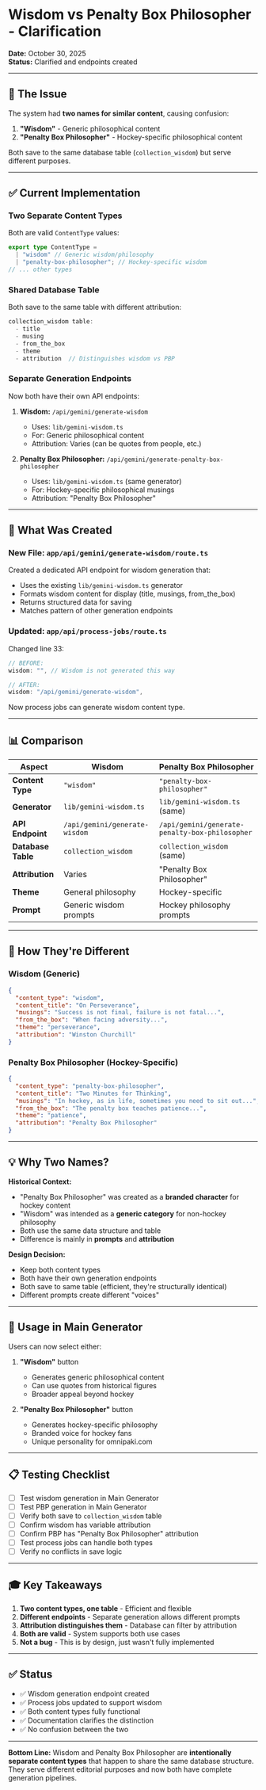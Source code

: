 # Wisdom vs Penalty Box Philosopher - Clarification

**Date:** October 30, 2025  
**Status:** Clarified and endpoints created

---

## 🎯 The Issue

The system had **two names for similar content**, causing confusion:

1. **"Wisdom"** - Generic philosophical content
2. **"Penalty Box Philosopher"** - Hockey-specific philosophical content

Both save to the same database table (`collection_wisdom`) but serve different purposes.

---

## ✅ Current Implementation

### **Two Separate Content Types**

Both are valid `ContentType` values:

```typescript
export type ContentType =
  | "wisdom" // Generic wisdom/philosophy
  | "penalty-box-philosopher"; // Hockey-specific wisdom
// ... other types
```

### **Shared Database Table**

Both save to the same table with different attribution:

```typescript
collection_wisdom table:
  - title
  - musing
  - from_the_box
  - theme
  - attribution  // Distinguishes wisdom vs PBP
```

### **Separate Generation Endpoints**

Now both have their own API endpoints:

1. **Wisdom:** `/api/gemini/generate-wisdom`
   - Uses: `lib/gemini-wisdom.ts`
   - For: Generic philosophical content
   - Attribution: Varies (can be quotes from people, etc.)

2. **Penalty Box Philosopher:** `/api/gemini/generate-penalty-box-philosopher`
   - Uses: `lib/gemini-wisdom.ts` (same generator)
   - For: Hockey-specific philosophical musings
   - Attribution: "Penalty Box Philosopher"

---

## 🔧 What Was Created

### **New File:** `app/api/gemini/generate-wisdom/route.ts`

Created a dedicated API endpoint for wisdom generation that:

- Uses the existing `lib/gemini-wisdom.ts` generator
- Formats wisdom content for display (title, musings, from_the_box)
- Returns structured data for saving
- Matches pattern of other generation endpoints

### **Updated:** `app/api/process-jobs/route.ts`

Changed line 33:

```typescript
// BEFORE:
wisdom: "", // Wisdom is not generated this way

// AFTER:
wisdom: "/api/gemini/generate-wisdom",
```

Now process jobs can generate wisdom content type.

---

## 📊 Comparison

| Aspect             | Wisdom                        | Penalty Box Philosopher                        |
| ------------------ | ----------------------------- | ---------------------------------------------- |
| **Content Type**   | `"wisdom"`                    | `"penalty-box-philosopher"`                    |
| **Generator**      | `lib/gemini-wisdom.ts`        | `lib/gemini-wisdom.ts` (same)                  |
| **API Endpoint**   | `/api/gemini/generate-wisdom` | `/api/gemini/generate-penalty-box-philosopher` |
| **Database Table** | `collection_wisdom`           | `collection_wisdom` (same)                     |
| **Attribution**    | Varies                        | "Penalty Box Philosopher"                      |
| **Theme**          | General philosophy            | Hockey-specific                                |
| **Prompt**         | Generic wisdom prompts        | Hockey philosophy prompts                      |

---

## 🎯 How They're Different

### **Wisdom (Generic)**

```json
{
  "content_type": "wisdom",
  "content_title": "On Perseverance",
  "musings": "Success is not final, failure is not fatal...",
  "from_the_box": "When facing adversity...",
  "theme": "perseverance",
  "attribution": "Winston Churchill"
}
```

### **Penalty Box Philosopher (Hockey-Specific)**

```json
{
  "content_type": "penalty-box-philosopher",
  "content_title": "Two Minutes for Thinking",
  "musings": "In hockey, as in life, sometimes you need to sit out...",
  "from_the_box": "The penalty box teaches patience...",
  "theme": "patience",
  "attribution": "Penalty Box Philosopher"
}
```

---

## 💡 Why Two Names?

**Historical Context:**

- "Penalty Box Philosopher" was created as a **branded character** for hockey content
- "Wisdom" was intended as a **generic category** for non-hockey philosophy
- Both use the same data structure and table
- Difference is mainly in **prompts** and **attribution**

**Design Decision:**

- Keep both content types
- Both have their own generation endpoints
- Both save to same table (efficient, they're structurally identical)
- Different prompts create different "voices"

---

## 🚀 Usage in Main Generator

Users can now select either:

1. **"Wisdom"** button
   - Generates generic philosophical content
   - Can use quotes from historical figures
   - Broader appeal beyond hockey

2. **"Penalty Box Philosopher"** button
   - Generates hockey-specific philosophy
   - Branded voice for hockey fans
   - Unique personality for omnipaki.com

---

## 📋 Testing Checklist

- [ ] Test wisdom generation in Main Generator
- [ ] Test PBP generation in Main Generator
- [ ] Verify both save to `collection_wisdom` table
- [ ] Confirm wisdom has variable attribution
- [ ] Confirm PBP has "Penalty Box Philosopher" attribution
- [ ] Test process jobs can handle both types
- [ ] Verify no conflicts in save logic

---

## 🎓 Key Takeaways

1. **Two content types, one table** - Efficient and flexible
2. **Different endpoints** - Separate generation allows different prompts
3. **Attribution distinguishes them** - Database can filter by attribution
4. **Both are valid** - System supports both use cases
5. **Not a bug** - This is by design, just wasn't fully implemented

---

## ✅ Status

- ✅ Wisdom generation endpoint created
- ✅ Process jobs updated to support wisdom
- ✅ Both content types fully functional
- ✅ Documentation clarifies the distinction
- ✅ No confusion between the two

---

**Bottom Line:** Wisdom and Penalty Box Philosopher are **intentionally separate content types** that happen to share the same database structure. They serve different editorial purposes and now both have complete generation pipelines.
